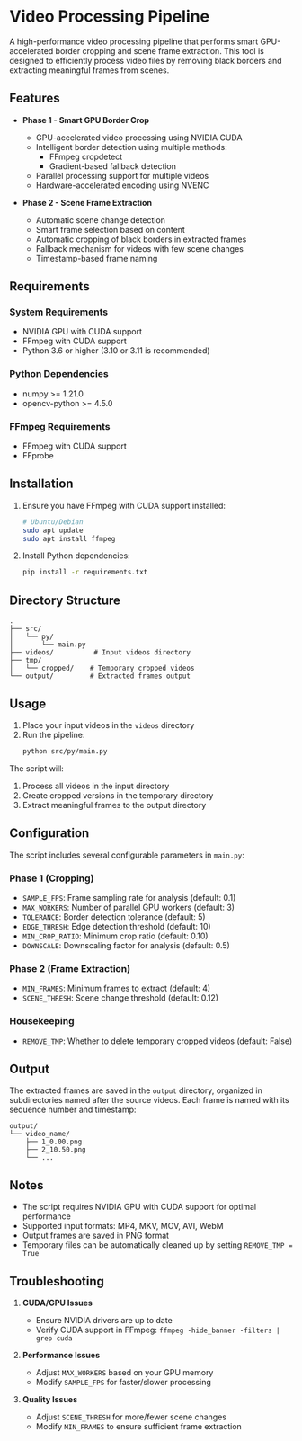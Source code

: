 # Video Processing Pipeline

A high-performance video processing pipeline that performs smart GPU-accelerated border cropping and scene frame extraction. This tool is designed to efficiently process video files by removing black borders and extracting meaningful frames from scenes.

## Features

- **Phase 1 - Smart GPU Border Crop**

  - GPU-accelerated video processing using NVIDIA CUDA
  - Intelligent border detection using multiple methods:
    - FFmpeg cropdetect
    - Gradient-based fallback detection
  - Parallel processing support for multiple videos
  - Hardware-accelerated encoding using NVENC

- **Phase 2 - Scene Frame Extraction**
  - Automatic scene change detection
  - Smart frame selection based on content
  - Automatic cropping of black borders in extracted frames
  - Fallback mechanism for videos with few scene changes
  - Timestamp-based frame naming

## Requirements

### System Requirements

- NVIDIA GPU with CUDA support
- FFmpeg with CUDA support
- Python 3.6 or higher (3.10 or 3.11 is recommended)

### Python Dependencies

- numpy >= 1.21.0
- opencv-python >= 4.5.0

### FFmpeg Requirements

- FFmpeg with CUDA support
- FFprobe

## Installation

1. Ensure you have FFmpeg with CUDA support installed:

   ```bash
   # Ubuntu/Debian
   sudo apt update
   sudo apt install ffmpeg
   ```

2. Install Python dependencies:
   ```bash
   pip install -r requirements.txt
   ```

## Directory Structure

```
.
├── src/
│   └── py/
│       └── main.py
├── videos/          # Input videos directory
├── tmp/
│   └── cropped/    # Temporary cropped videos
└── output/         # Extracted frames output
```

## Usage

1. Place your input videos in the `videos` directory
2. Run the pipeline:
   ```bash
   python src/py/main.py
   ```

The script will:

1. Process all videos in the input directory
2. Create cropped versions in the temporary directory
3. Extract meaningful frames to the output directory

## Configuration

The script includes several configurable parameters in `main.py`:

### Phase 1 (Cropping)

- `SAMPLE_FPS`: Frame sampling rate for analysis (default: 0.1)
- `MAX_WORKERS`: Number of parallel GPU workers (default: 3)
- `TOLERANCE`: Border detection tolerance (default: 5)
- `EDGE_THRESH`: Edge detection threshold (default: 10)
- `MIN_CROP_RATIO`: Minimum crop ratio (default: 0.10)
- `DOWNSCALE`: Downscaling factor for analysis (default: 0.5)

### Phase 2 (Frame Extraction)

- `MIN_FRAMES`: Minimum frames to extract (default: 4)
- `SCENE_THRESH`: Scene change threshold (default: 0.12)

### Housekeeping

- `REMOVE_TMP`: Whether to delete temporary cropped videos (default: False)

## Output

The extracted frames are saved in the `output` directory, organized in subdirectories named after the source videos. Each frame is named with its sequence number and timestamp:

```
output/
└── video_name/
    ├── 1_0.00.png
    ├── 2_10.50.png
    └── ...
```

## Notes

- The script requires NVIDIA GPU with CUDA support for optimal performance
- Supported input formats: MP4, MKV, MOV, AVI, WebM
- Output frames are saved in PNG format
- Temporary files can be automatically cleaned up by setting `REMOVE_TMP = True`

## Troubleshooting

1. **CUDA/GPU Issues**

   - Ensure NVIDIA drivers are up to date
   - Verify CUDA support in FFmpeg: `ffmpeg -hide_banner -filters | grep cuda`

2. **Performance Issues**

   - Adjust `MAX_WORKERS` based on your GPU memory
   - Modify `SAMPLE_FPS` for faster/slower processing

3. **Quality Issues**
   - Adjust `SCENE_THRESH` for more/fewer scene changes
   - Modify `MIN_FRAMES` to ensure sufficient frame extraction
